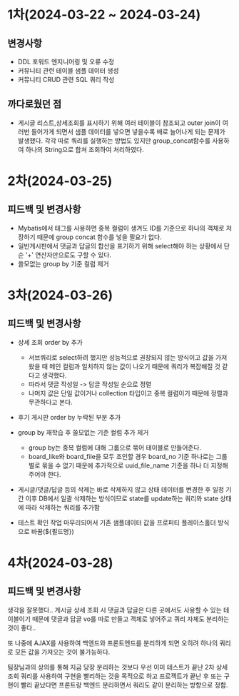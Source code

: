 # 1차(2024-03-22 ~ 2024-03-24)
## 변경사항
- DDL 포워드 엔지니어링 및 오류 수정
- 커뮤니티 관련 테이블 샘플 데이터 생성
- 커뮤니티 CRUD 관련 SQL 쿼리 작성

## 까다로웠던 점
- 게시글 리스트,상세조회를 표시하기 위해 여러 테이블이 참조되고 outer join이 여러번 들어가게 되면서 샘플 데이터를 넣으면 넣을수록 배로 늘어나게 되는 문제가 발생했다. 각각 따로 쿼리를 실행하는 방법도 있지만 group_concat함수를 사용하여 하나의 String으로 합쳐 조회하여 처리하였다.  


# 2차(2024-03-25)
## 피드백 및 변경사항
- Mybatis에서 <ResultMap/> 태그를 사용하면 중복 컬럼이 생겨도 ID를 기준으로 하나의 객체로 저장하기 때문에 group concat 함수를 넣을 필요가 없다.
- 일반게시판에서 댓글과 답글의 합산을 표기하기 위해 select해야 하는 상황에서 단순 '+' 연산자만으로도 구할 수 있다.
- 쓸모없는 group by 기준 컬럼 제거


# 3차(2024-03-26)
## 피드백 및 변경사항
- 상세 조회 order by 추가
  - 서브쿼리로 select하려 했지만 성능적으로 권장되지 않는 방식이고 값을 가져왔을 때 메인 컬럼과 일치하지 않는 값이 나오기 때문에 쿼리가 복잡해질 것 같다고 생각했다.
  - 따라서 댓글 작성일 -> 답글 작성일 순으로 정렬
  - 나머지 값은 단일 값이거나 collection 타입이고 중복 컬럼이기 때문에 정렬과 무관하다고 본다. 
  
- 후기 게시판 order by 누락된 부분 추가
- group by 재학습 후 쓸모없는 기준 컬럼 추가 제거
  - group by는 중복 컬럼에 대해 그룹으로 묶어 테이블로 만들어준다.
  - board_like와 board_file을 모두 조인할 경우 board_no 기준 하나로는 그룹별로 묶을 수 없기 때문에 추가적으로 uuid_file_name 기준을 하나 더 지정해주어야 한다.
- 게시글/댓글/답글 등의 삭제는 바로 삭제하지 않고 상태 데이터를 변경한 후 일정 기간 이후 DB에서 일괄 삭제하는 방식이므로 state를 update하는 쿼리와 state 상태에 따라 삭제하는 쿼리를 추가함
- 테스트 확인 작업 마무리되어서 기존 샘플데이터 값을 프로퍼티 플레이스홀더 방식으로 바꿈(${필드명})

# 4차(2024-03-28)
## 피드백 및 변경사항
생각을 잘못했다.. 게시글 상세 조회 시 댓글과 답글은 다른 곳에서도 사용할 수 있는 테이블이기 때문에 댓글과 답글 vo를 따로 만들고 객체로 넣어주고 쿼리 자체도 분리하는 것이 좋다..

또 나중에 AJAX를 사용하여 백엔드와 프론트엔드를 분리하게 되면 오히려 하나의 쿼리로 모든 값을 가져오는 것이 불가능하다.


팀장님과의 상의를 통해 지금 당장 분리하는 것보다 우선 이미 테스트가 끝난 2차 상세 조회 쿼리를 사용하여 구현을 빨리하는 것을 목적으로 하고 프로젝트가 끝난 후 또는 구현이 빨리 끝났다면 프론트랑 백엔드 분리하면서 쿼리도 같이 분리하는 방향으로 정함.


